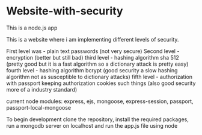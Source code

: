 # Website-with-security
This is a node.js app

This is a website where i am implementing different levels of security.

First level was - plain text passwords (not very secure)
Second level - encryption (better but still bad)
third level - hashing algorithm sha 512 (pretty good but it is a fast algorithm so a dictionary attack is pretty easy)
fourth level - hashing algorithm bcrypt (good security a slow hashing algorithm not as susceptible to dictionary attacks)
fifth level - authorization with passport keeping authorization cookies such things (also good security more of a industry standard)

current node modules: express, ejs, mongoose, express-session, passport, passport-local-mongoose

To begin development clone the repository, install the required packages, run a mongodb server on localhost and run the app.js file using node  
